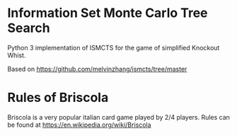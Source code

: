 Information Set Monte Carlo Tree Search
=======================================

Python 3 implementation of ISMCTS for the game of simplified Knockout Whist.

Based on https://github.com/melvinzhang/ismcts/tree/master

Rules of Briscola
======================================
Briscola is a very popular italian card game played by 2/4 players. Rules can be found at https://en.wikipedia.org/wiki/Briscola
